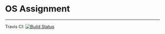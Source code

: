 # OS Assignment
-------------

Travis CI: [![Build Status](https://travis-ci.org/tomas-ramos21/Sockets.svg?branch=master)](https://travis-ci.org/tomas-ramos21/Sockets)
